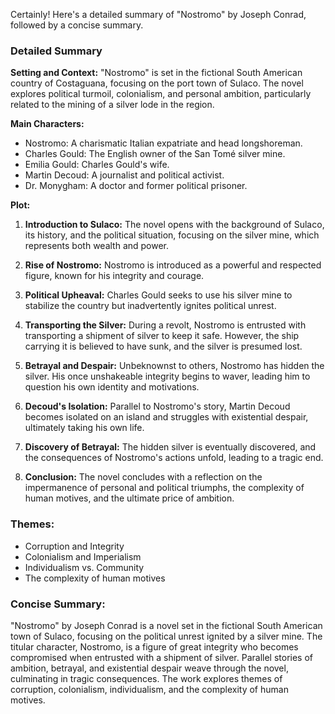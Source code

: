 Certainly! Here's a detailed summary of "Nostromo" by Joseph Conrad, followed by a concise summary.

### Detailed Summary

**Setting and Context:**
"Nostromo" is set in the fictional South American country of Costaguana, focusing on the port town of Sulaco. The novel explores political turmoil, colonialism, and personal ambition, particularly related to the mining of a silver lode in the region.

**Main Characters:**
- Nostromo: A charismatic Italian expatriate and head longshoreman.
- Charles Gould: The English owner of the San Tomé silver mine.
- Emilia Gould: Charles Gould's wife.
- Martin Decoud: A journalist and political activist.
- Dr. Monygham: A doctor and former political prisoner.

**Plot:**

1. **Introduction to Sulaco:** The novel opens with the background of Sulaco, its history, and the political situation, focusing on the silver mine, which represents both wealth and power.

2. **Rise of Nostromo:** Nostromo is introduced as a powerful and respected figure, known for his integrity and courage.

3. **Political Upheaval:** Charles Gould seeks to use his silver mine to stabilize the country but inadvertently ignites political unrest.

4. **Transporting the Silver:** During a revolt, Nostromo is entrusted with transporting a shipment of silver to keep it safe. However, the ship carrying it is believed to have sunk, and the silver is presumed lost.

5. **Betrayal and Despair:** Unbeknownst to others, Nostromo has hidden the silver. His once unshakeable integrity begins to waver, leading him to question his own identity and motivations.

6. **Decoud's Isolation:** Parallel to Nostromo's story, Martin Decoud becomes isolated on an island and struggles with existential despair, ultimately taking his own life.

7. **Discovery of Betrayal:** The hidden silver is eventually discovered, and the consequences of Nostromo's actions unfold, leading to a tragic end.

8. **Conclusion:** The novel concludes with a reflection on the impermanence of personal and political triumphs, the complexity of human motives, and the ultimate price of ambition.

### Themes:
- Corruption and Integrity
- Colonialism and Imperialism
- Individualism vs. Community
- The complexity of human motives

### Concise Summary:

"Nostromo" by Joseph Conrad is a novel set in the fictional South American town of Sulaco, focusing on the political unrest ignited by a silver mine. The titular character, Nostromo, is a figure of great integrity who becomes compromised when entrusted with a shipment of silver. Parallel stories of ambition, betrayal, and existential despair weave through the novel, culminating in tragic consequences. The work explores themes of corruption, colonialism, individualism, and the complexity of human motives.